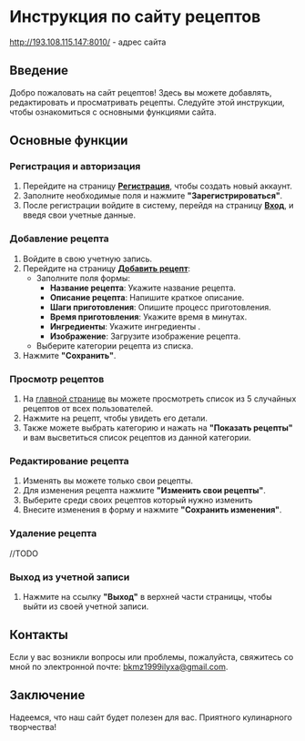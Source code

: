 # Инструкция по сайту рецептов
http://193.108.115.147:8010/ - адрес сайта
## Введение
Добро пожаловать на сайт рецептов! Здесь вы можете добавлять, редактировать и просматривать рецепты. Следуйте этой инструкции, чтобы ознакомиться с основными функциями сайта.

## Основные функции

### Регистрация и авторизация
1. Перейдите на страницу **[Регистрация](http://193.108.115.147:8010/register/)**, чтобы создать новый аккаунт.
2. Заполните необходимые поля и нажмите **"Зарегистрироваться"**.
3. После регистрации войдите в систему, перейдя на страницу **[Вход](http://193.108.115.147:8010/login/)**, и введя свои учетные данные.

### Добавление рецепта
1. Войдите в свою учетную запись.
2. Перейдите на страницу **[Добавить рецепт](http://193.108.115.147:8010/recipe/add/)**:
   - Заполните поля формы:
     - **Название рецепта**: Укажите название рецепта.
     - **Описание рецепта**: Напишите краткое описание.
     - **Шаги приготовления**: Опишите процесс приготовления.
     - **Время приготовления**: Укажите время в минутах.
     - **Ингредиенты**: Укажите ингредиенты .
     - **Изображение**: Загрузите изображение рецепта.
   - Выберите категории рецепта из списка.
3. Нажмите **"Сохранить"**.

### Просмотр рецептов
1. На [главной странице](http://193.108.115.147:8010/) вы можете просмотреть список из 5 случайных рецептов от всех пользователей.
2. Нажмите на рецепт, чтобы увидеть его детали.
3. Также можете выбрать категорию и нажать на **"Показать рецепты"** и вам высветиться список рецептов из данной категории.

### Редактирование рецепта
1. Изменять вы можете только свои рецепты.
2. Для изменения рецепта нажмите **"Изменить свои рецепты"**.
3. Выберите среди своих рецептов который нужно изменить
4. Внесите изменения в форму и нажмите **"Сохранить изменения"**.

### Удаление рецепта
//TODO

### Выход из учетной записи
1. Нажмите на ссылку **"Выход"** в верхней части страницы, чтобы выйти из своей учетной записи.

## Контакты
Если у вас возникли вопросы или проблемы, пожалуйста, свяжитесь со мной по электронной почте: [bkmz1999ilyxa@gmail.com](mailto:support@example.com).

## Заключение
Надеемся, что наш сайт будет полезен для вас. Приятного кулинарного творчества!
